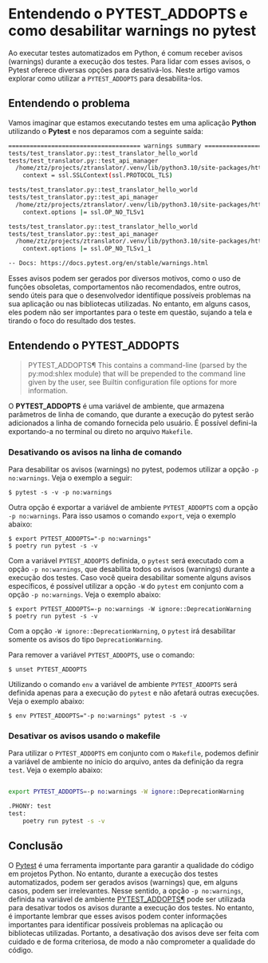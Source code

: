 # Entendendo o PYTEST_ADDOPTS e como desabilitar warnings no pytest




Ao executar testes automatizados em Python, é comum receber avisos (warnings) durante a execução dos testes. Para lidar com esses avisos, o Pytest oferece diversas opções para desativá-los. Neste artigo vamos explorar como utilizar a `PYTEST_ADDOPTS` para desabilita-los.



## Entendendo o problema

Vamos imaginar que estamos executando testes em uma aplicação **Python** utilizando o **Pytest** e nos deparamos com a seguinte saída:


```bash
===================================== warnings summary ======================================
tests/test_translator.py::test_translator_hello_world
tests/test_translator.py::test_api_manager
  /home/ztz/projects/ztranslator/.venv/lib/python3.10/site-packages/httpx/_config.py:156: DeprecationWarning: ssl.PROTOCOL_TLS is deprecated
    context = ssl.SSLContext(ssl.PROTOCOL_TLS)

tests/test_translator.py::test_translator_hello_world
tests/test_translator.py::test_api_manager
  /home/ztz/projects/ztranslator/.venv/lib/python3.10/site-packages/httpx/_config.py:159: DeprecationWarning: ssl.OP_NO_SSL*/ssl.OP_NO_TLS* options are deprecated
    context.options |= ssl.OP_NO_TLSv1

tests/test_translator.py::test_translator_hello_world
tests/test_translator.py::test_api_manager
  /home/ztz/projects/ztranslator/.venv/lib/python3.10/site-packages/httpx/_config.py:160: DeprecationWarning: ssl.OP_NO_SSL*/ssl.OP_NO_TLS* options are deprecated
    context.options |= ssl.OP_NO_TLSv1_1

-- Docs: https://docs.pytest.org/en/stable/warnings.html
```



Esses avisos podem ser gerados por diversos motivos, como o uso de funções obsoletas, comportamentos não recomendados, entre outros, sendo úteis para que o desenvolvedor identifique possíveis problemas na sua aplicação ou nas bibliotecas utilizadas. No entanto, em alguns casos, eles podem não ser importantes para o teste em questão, sujando a tela e tirando o foco do resultado dos testes. 


## Entendendo o PYTEST_ADDOPTS


> PYTEST_ADDOPTS¶ 
> This contains a command-line (parsed by the py:mod:shlex module) that will be prepended 
> to the command line given by the user, see Builtin configuration file options 
> for more information.



O **PYTEST_ADDOPTS** é uma variável de ambiente, que armazena parâmetros de linha de comando, que durante a execução do pytest serão adicionados a linha de comando fornecida pelo usuário. É possível defini-la exportando-a no terminal ou direto no arquivo `Makefile`. 


### Desativando os avisos na linha de comando


Para desabilitar os avisos (warnings) no pytest, podemos utilizar a opção `-p no:warnings`. Veja o exemplo a seguir:


```
$ pytest -s -v -p no:warnings
```


Outra opção é exportar a variável de ambiente `PYTEST_ADDOPTS` com a opção `-p no:warnings`. Para isso usamos o comando `export`, veja o exemplo abaixo:


```
$ export PYTEST_ADDOPTS="-p no:warnings"
$ poetry run pytest -s -v
```

Com a variável `PYTEST_ADDOPTS` definida, o `pytest` será executado com a opção `-p no:warnings`, que desabilita todos os avisos (warnings) durante a execução dos testes. Caso você queira desabilitar somente alguns avisos específicos, é possível utilizar a opção `-W` do `pytest` em conjunto com a opção `-p no:warnings`. Veja o exemplo abaixo:


```
$ export PYTEST_ADDOPTS=-p no:warnings -W ignore::DeprecationWarning
$ poetry run pytest -s -v

```

Com a opção `-W ignore::DeprecationWarning`, o `pytest` irá desabilitar somente os avisos do tipo `DeprecationWarning`. 


Para remover a variável `PYTEST_ADDOPTS`, use o comando:


```
$ unset PYTEST_ADDOPTS
```

Utilizando o comando `env` a variável de ambiente `PYTEST_ADDOPTS` será definida apenas para a execução do `pytest` e não afetará outras execuções. Veja o exemplo abaixo:  

``` 
$ env PYTEST_ADDOPTS="-p no:warnings" pytest -s -v
```

### Desativar os avisos usando o makefile

Para utilizar o `PYTEST_ADDOPTS` em conjunto com o `Makefile`, podemos definir a variável de ambiente no início do arquivo, antes da definição da regra `test`. Veja o exemplo abaixo:


```bash

export PYTEST_ADDOPTS=-p no:warnings -W ignore::DeprecationWarning

.PHONY: test
test:
    poetry run pytest -s -v
```

## Conclusão

O [Pytest](https://docs.pytest.org/en/7.2.x/) é uma ferramenta importante para garantir a qualidade do código em projetos Python. No entanto, durante a execução dos testes automatizados, podem ser gerados avisos (warnings) que, em alguns casos, podem ser irrelevantes. Nesse sentido, a opção `-p no:warnings`, definida na variável de ambiente [PYTEST_ADDOPTS¶](https://docs.pytest.org/en/7.2.x/reference/reference.html#envvar-PYTEST_ADDOPTS) pode ser utilizada para desativar todos os avisos durante a execução dos testes. No entanto, é importante lembrar que esses avisos podem conter informações importantes para identificar possíveis problemas na aplicação ou bibliotecas utilizadas. Portanto, a desativação dos avisos deve ser feita com cuidado e de forma criteriosa, de modo a não comprometer a qualidade do código.



